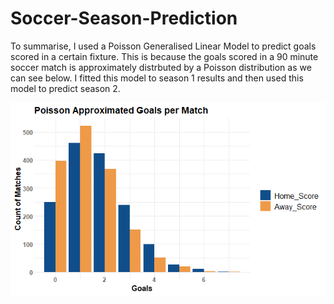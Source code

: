 # Soccer-Season-Prediction
To summarise, I used a Poisson Generalised Linear Model to predict goals scored in a certain fixture. This is because the goals scored in a 90 minute soccer match is approximately distrbuted by a Poisson distribution as we can see below. I fitted this model to season 1 results and then used this model to predict season 2.

![Image of framework](https://github.com/jackapbutler/Soccer-Season-Prediction/blob/master/Elements/Poisson.PNG)
